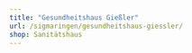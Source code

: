 ```yaml
---
title: "Gesundheitshaus Gießler"
url: /sigmaringen/gesundheitshaus-giessler/
shop: Sanitätshaus
---
```

